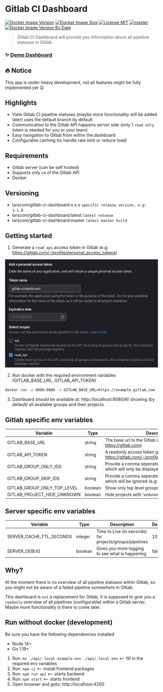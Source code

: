 # Gitlab CI Dashboard

[![Docker Image Version](https://img.shields.io/docker/v/larscom/gitlab-ci-dashboard?sort=semver&label=latest%20release&color=blue)](https://hub.docker.com/r/larscom/gitlab-ci-dashboard)
[![Docker Image Size](https://img.shields.io/docker/image-size/larscom/gitlab-ci-dashboard?sort=semver)](https://hub.docker.com/r/larscom/gitlab-ci-dashboard)
[![License MIT](https://img.shields.io/badge/License-MIT-yellow.svg)](https://opensource.org/licenses/MIT)
[![master](https://github.com/larscom/gitlab-ci-dashboard/actions/workflows/master-build.yml/badge.svg?branch=master)](https://github.com/larscom/gitlab-ci-dashboard)
[![Docker Image Version By Date](https://img.shields.io/docker/v/larscom/gitlab-ci-dashboard?color=violet&label=latest%20build&sort=date)](https://hub.docker.com/r/larscom/gitlab-ci-dashboard/tags?page=1&name=master)

> Gitlab CI Dashboard will provide you information about all pipeline statuses in Gitlab.

### ✨ [Demo Dashboard](https://gitlab-ci-dashboard-g2yczvalwa-ez.a.run.app)

## :fire: Notice

This app is under heavy development, not all features might be fully implemented yet :wink:

## Highlights

- View Gitlab CI pipeline statuses (maybe more functionality will be added later) uses the default branch by default
- Communication to the Gitlab API happens server side (only 1 `read only` token is needed for you or your team)
- Easy navigation to Gitlab from within the dashboard
- Configurable caching (to handle rate limit or reduce load)

## Requirements

- Gitlab server (can be self hosted)
- Supports only `v4` of the Gitlab API
- Docker

## Versioning

- larscom/gitlab-ci-dashboard:x.x.x `specific release version, e.g: 1.1.0`
- larscom/gitlab-ci-dashboard:latest `latest release`
- larscom/gitlab-ci-dashboard:master `latest master build`

## Getting started

1. Generate a `read_api` access token in Gitlab (e.g: https://gitlab.com/-/profile/personal_access_tokens)

![Access Token](https://github.com/larscom/gitlab-ci-dashboard/blob/master/.github/img/access_token.png)

2. Run docker with the required environment variables (GITLAB_BASE_URL, GITLAB_API_TOKEN)

```bash
docker run -p 8080:8080 -e GITLAB_BASE_URL=https://example.gitlab.com -e GITLAB_API_TOKEN=my_token larscom/gitlab-ci-dashboard
```

3. Dashboard should be available at: http://localhost:8080/#/ showing (by default) all available groups and their projects

## Gitlab specific env variables

| Variable                    | Type    | Description                                                                                            | Required | Default |
| --------------------------- | ------- | ------------------------------------------------------------------------------------------------------ | -------- | ------- |
| GITLAB_BASE_URL             | string  | The base url to the Gitlab server (e.g: https://gitlab.com)                                            | yes      |         |
| GITLAB_API_TOKEN            | string  | A readonly access token generated in Gitlab (see: https://gitlab.com/-/profile/personal_access_tokens) | yes      |         |
| GITLAB_GROUP_ONLY_IDS       | string  | Provide a comma seperated string of group ids which will only be displayed (e.g: 123,789,888)          | no       |         |
| GITLAB_GROUP_SKIP_IDS       | string  | Provide a comma seperated string of group ids which will be ignored (e.g: 123,789,888)                 | no       |         |
| GITLAB_GROUP_ONLY_TOP_LEVEL | boolean | Show only top level groups                                                                             | no       | false   |
| GITLAB_PROJECT_HIDE_UNKNOWN | boolean | Hide projects with 'unknown' pipeline status                                                           | no       | false   |

## Server specific env variables

| Variable                 | Type    | Description                                             | Default |
| ------------------------ | ------- | ------------------------------------------------------- | ------- |
| SERVER_CACHE_TTL_SECONDS | integer | Time to Live (in seconds) for projects/groups/pipelines | 10      |
| SERVER_DEBUG             | boolean | Gives you more logging to see what is happening         | false   |

## Why?

At the moment there is no overview of all pipeline statuses within Gitlab, so you might not be aware of a failed pipeline somewhere in Gitlab.

This dashboard is `not` a replacement for Gitlab, it is supposed to give you a `readonly` overview of all pipelines (configurable) within a Gitlab server. Maybe more functionality is there to come later.

## Run without docker (development)

Be sure you have the following dependencies installed

- Node 14+
- Go 1.19+

1. Run: `mv ./api/.local.example.env ./api/.local.env` <-- fill in the required env variables
2. Run: `npm ci` <-- install frontend packages
3. Run: `npm run api` <-- starts backend
4. Run: `npm start` <-- starts frontend
5. Open browser and goto: http://localhost:4200
